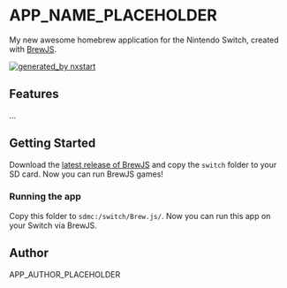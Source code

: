 # APP_NAME_PLACEHOLDER

My new awesome homebrew application for the Nintendo Switch, created with [BrewJS](https://github.com/BrewJS).

[![generated_by nxstart](https://img.shields.io/badge/generated_by-nxstart-blue.svg)](https://github.com/roedesh/nxstart)

## Features

...

## Getting Started

Download the [latest release of BrewJS](https://github.com/BrewJS/Switch/archive/master.zip) 
and copy the `switch` folder to your SD card. Now you can run BrewJS games!

### Running the app

Copy this folder to `sdmc:/switch/Brew.js/`. 
Now you can run this app on your Switch via BrewJS.

## Author

APP_AUTHOR_PLACEHOLDER
